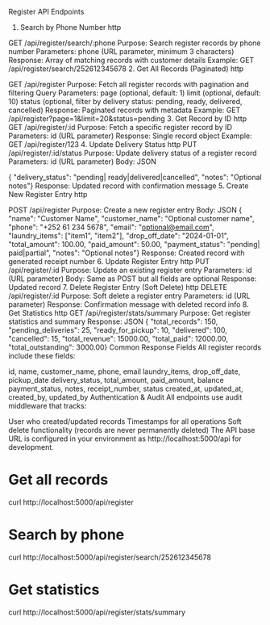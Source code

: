 Register API Endpoints
1. Search by Phone Number
http

GET /api/register/search/:phone
Purpose: Search register records by phone number
Parameters: phone (URL parameter, minimum 3 characters)
Response: Array of matching records with customer details
Example: GET /api/register/search/252612345678
2. Get All Records (Paginated)
http

GET /api/register
Purpose: Fetch all register records with pagination and filtering
Query Parameters:
page (optional, default: 1)
limit (optional, default: 10)
status (optional, filter by delivery status: pending, ready, delivered, cancelled)
Response: Paginated records with metadata
Example: GET /api/register?page=1&limit=20&status=pending
3. Get Record by ID
http
GET /api/register/:id
Purpose: Fetch a specific register record by ID
Parameters: id (URL parameter)
Response: Single record object
Example: GET /api/register/123
4. Update Delivery Status
http
PUT /api/register/:id/status
Purpose: Update delivery status of a register record
Parameters: id (URL parameter)
Body:
JSON

{  "delivery_status": "pending|  ready|delivered|cancelled",  "notes": "Optional notes"}
Response: Updated record with confirmation message
5. Create New Register Entry
http

POST /api/register
Purpose: Create a new register entry
Body:
JSON
{  "name": "Customer Name",  "customer_name": "Optional   customer name",  "phone": "+252 61 234 5678",  "email": "optional@email.com",  "laundry_items": ["item1",   "item2"],  "drop_off_date": "2024-01-01",  "total_amount": 100.00,  "paid_amount": 50.00,  "payment_status": "pending|  paid|partial",  "notes": "Optional notes"}
Response: Created record with generated receipt number
6. Update Register Entry
http
PUT /api/register/:id
Purpose: Update an existing register entry
Parameters: id (URL parameter)
Body: Same as POST but all fields are optional
Response: Updated record
7. Delete Register Entry (Soft Delete)
http
DELETE /api/register/:id
Purpose: Soft delete a register entry
Parameters: id (URL parameter)
Response: Confirmation message with deleted record info
8. Get Statistics
http
GET /api/register/stats/summary
Purpose: Get register statistics and summary
Response:
JSON
{  "total_records": 150,  "pending_deliveries": 25,  "ready_for_pickup": 10,  "delivered": 100,  "cancelled": 15,  "total_revenue": 15000.00,  "total_paid": 12000.00,  "total_outstanding": 3000.00}
Common Response Fields
All register records include these fields:

id, name, customer_name, phone, email
laundry_items, drop_off_date, pickup_date
delivery_status, total_amount, paid_amount, balance
payment_status, notes, receipt_number, status
created_at, updated_at, created_by, updated_by
Authentication & Audit
All endpoints use audit middleware that tracks:

User who created/updated records
Timestamps for all operations
Soft delete functionality (records are never permanently deleted)
The API base URL is configured in your environment as http://localhost:5000/api for development.


# Get all records
curl http://localhost:5000/api/register

# Search by phone
curl http://localhost:5000/api/register/search/252612345678

# Get statistics
curl http://localhost:5000/api/register/stats/summary
